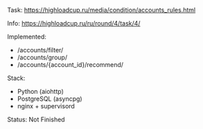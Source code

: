 Task: https://highloadcup.ru/media/condition/accounts_rules.html

Info: https://highloadcup.ru/ru/round/4/task/4/

Implemented:
* /accounts/filter/
* /accounts/group/
* /accounts/{account_id}/recommend/

Stack:
* Python (aiohttp)
* PostgreSQL (asyncpg)
* nginx + supervisord

Status: Not Finished
